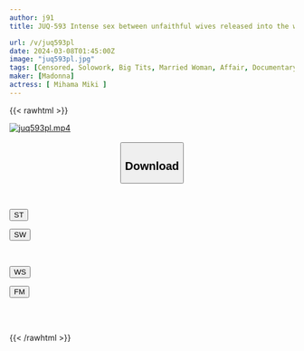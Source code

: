 ```yaml
---
author: j91
title: JUQ-593 Intense sex between unfaithful wives released into the wild and devouring each other like beasts Miki Sanehama

url: /v/juq593pl
date: 2024-03-08T01:45:00Z
image: "juq593pl.jpg"
tags: [Censored, Solowork, Big Tits, Married Woman, Affair, Documentary, Mature Woman	]
maker: [Madonna]
actress: [ Mihama Miki ]
---
```



{{< rawhtml >}}

<div class="video" data-videoid="4W8QjB8KvpurLj">
    <a href="javascript:;">
        <img src="/v/juq593pl/juq593pl.jpg" width="WIDTH" height="HEIGHT" alt="juq593pl.mp4" loading="lazy">
    </a>
</div>

<script type="text/javascript" src="https://j91.asia/asset/on-demand-st.js"></script>

<br>
  <link rel="stylesheet" href="https://j91.asia/asset/bs5.css">
  
  <center>
  <button class="btn btn-primary" type="button" data-bs-toggle="collapse" data-bs-target=".multi-collapse" aria-expanded="false" aria-controls="multiCollapseExample1 multiCollapseExample2"><h2>Download</h2></button></center>
</p>
<div class="row">
  <div class="col">
    <div class="collapse multi-collapse" id="multiCollapseExample1">
      <div class="card card-body">
	      	      <br>
<div class="buttons">  
<p><a href="https://streamtape.to/v/4W8QjB8KvpurLj" target="_blank"><button class="btn-hover color-3"><i class="fa fa-download"></i> ST</button></a></p>
<p><a href="https://cdnwish.com/0fmnllpaijls" target="_blank"><button class="btn-hover color-2"><i class="fa fa-download"></i> SW</button></a></p></div>
    </div>
  </div>
</div>
  <div class="col">
    <div class="collapse multi-collapse" id="multiCollapseExample2">
      <div class="card card-body">
	      <br>
<div class="buttons">
<p><a href="https://wolfstream.tv/0ppb8f72ir6d"><button class="btn-hover color-9"><i class="fa fa-download"></i> WS</button></a></p>
<p><a href="https://filemoon.sx/d/4q64mx2n7gj5"><button class="btn-hover color-8"><i class="fa fa-download"></i> FM</button></a></p></div>
<br><br>
      </div>
    </div>
  </div>
</div>

{{< /rawhtml >}}